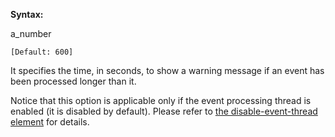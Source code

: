**Syntax:**

<event-time-warning>a_number</event-time-warning>

`[Default: 600]`

It specifies the time, in seconds, to show a warning message if an event
has been processed longer than it.

Notice that this option is applicable only if the event processing
thread is enabled (it is disabled by default). Please refer to [the disable-event-thread element]({{site.baseUrl}}/zk_config_ref/The_system-config_Element/The_disable-event-thread_Element)
for details.



